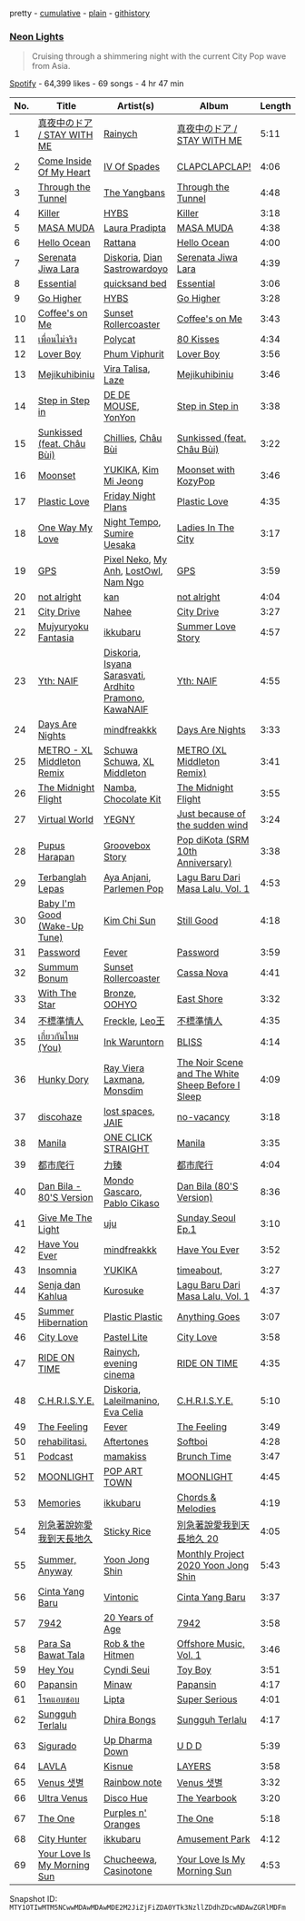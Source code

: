 pretty - [cumulative](/playlists/cumulative/37i9dQZF1DWZQ9qjpEt3QA.md) - [plain](/playlists/plain/37i9dQZF1DWZQ9qjpEt3QA) - [githistory](https://github.githistory.xyz/mackorone/spotify-playlist-archive/blob/main/playlists/plain/37i9dQZF1DWZQ9qjpEt3QA)

### [Neon Lights](https://open.spotify.com/playlist/37i9dQZF1DWZQ9qjpEt3QA)

> Cruising through a shimmering night with the current City Pop wave from Asia.

[Spotify](https://open.spotify.com/user/spotify) - 64,399 likes - 69 songs - 4 hr 47 min

| No. | Title | Artist(s) | Album | Length |
|---|---|---|---|---|
| 1 | [真夜中のドア / STAY WITH ME](https://open.spotify.com/track/7pFNLw96R1V5Yxwu0Pw3ie) | [Rainych](https://open.spotify.com/artist/3dTzeO0QCd86cXSgQ04Y3r) | [真夜中のドア / STAY WITH ME](https://open.spotify.com/album/410VVfLKnd8YjwPRCZi4hI) | 5:11 |
| 2 | [Come Inside Of My Heart](https://open.spotify.com/track/3Eb5sztvEMa0Mqnb8DUAlU) | [IV Of Spades](https://open.spotify.com/artist/4k9wp4ipHdA1bu1T4x1ZTG) | [CLAPCLAPCLAP!](https://open.spotify.com/album/5mGR6qKnpILzSzq1yyAUXk) | 4:06 |
| 3 | [Through the Tunnel](https://open.spotify.com/track/0yuCGyf9UYFjoxQuJqJTm3) | [The Yangbans](https://open.spotify.com/artist/2YnwThp48Nrhtf7JIBCpbu) | [Through the Tunnel](https://open.spotify.com/album/1AGVQTchxNPR1BCLzK83CI) | 4:48 |
| 4 | [Killer](https://open.spotify.com/track/0skOmSnfoOEOjCvkkvymhz) | [HYBS](https://open.spotify.com/artist/4mr4X9nJC8DPlNukWbgAaI) | [Killer](https://open.spotify.com/album/1PAYLLRK9lMJQVZlWpPkjr) | 3:18 |
| 5 | [MASA MUDA](https://open.spotify.com/track/0eSwUxNz2EFlGC7Wn5Lsra) | [Laura Pradipta](https://open.spotify.com/artist/3DjOjSvtE3thRSMBeBR4kH) | [MASA MUDA](https://open.spotify.com/album/53E46YfYxg4Wbogp1ihzSV) | 4:38 |
| 6 | [Hello Ocean](https://open.spotify.com/track/31f410ElY7WUXOs51HVtmx) | [Rattana](https://open.spotify.com/artist/3cvn81dfHNBsjPglcn9XeL) | [Hello Ocean](https://open.spotify.com/album/4kl4SGRxJut7Lk069v2DPb) | 4:00 |
| 7 | [Serenata Jiwa Lara](https://open.spotify.com/track/7ivFVBVYH5akFOtOAyeJ4j) | [Diskoria](https://open.spotify.com/artist/4Z9pg3LzMfuuSgl3hMDYuG), [Dian Sastrowardoyo](https://open.spotify.com/artist/2z03bPWIFofruoPDCNj7GG) | [Serenata Jiwa Lara](https://open.spotify.com/album/3nDWFZkpTnxeyAHs4348DQ) | 4:39 |
| 8 | [Essential](https://open.spotify.com/track/5jtEduKSyyJXEE6IbZFLJR) | [quicksand bed](https://open.spotify.com/artist/5PHCGqnqL1dzGEud0XL2ym) | [Essential](https://open.spotify.com/album/6WdkSCs0MlShCNo8FQTNC0) | 3:06 |
| 9 | [Go Higher](https://open.spotify.com/track/350MlI4iDtv6fYwM4PKSA4) | [HYBS](https://open.spotify.com/artist/4mr4X9nJC8DPlNukWbgAaI) | [Go Higher](https://open.spotify.com/album/1e1tDPUR08v96ZT7RPV7eb) | 3:28 |
| 10 | [Coffee's on Me](https://open.spotify.com/track/3P2bJaakq9DyvGCco9Ddhx) | [Sunset Rollercoaster](https://open.spotify.com/artist/7BqRcZsHYYQeqMAOp7e532) | [Coffee's on Me](https://open.spotify.com/album/0dFsQp0ZUhABhxJX0eeBeD) | 3:43 |
| 11 | [เพื่อนไม่จริง](https://open.spotify.com/track/05WHgjtWx32x40VmFkLnOd) | [Polycat](https://open.spotify.com/artist/1ssEwBiz4ZKrbgR6o8vOeg) | [80 Kisses](https://open.spotify.com/album/4z8dyovQ2XGFESeEeRam95) | 4:34 |
| 12 | [Lover Boy](https://open.spotify.com/track/2rd4FH1cSaWGc0ZiUaMbX9) | [Phum Viphurit](https://open.spotify.com/artist/5mqguTgtaoCMNMZD6txCh6) | [Lover Boy](https://open.spotify.com/album/6q6pANmFQbMk7KzlzNeBep) | 3:56 |
| 13 | [Mejikuhibiniu](https://open.spotify.com/track/0wBdb4pmz0hyyI0M6ilZTy) | [Vira Talisa](https://open.spotify.com/artist/51Ssgb0bFNfHyAXc3Fpmuv), [Laze](https://open.spotify.com/artist/1IqTdUbQ33vM6tbV1fiWKZ) | [Mejikuhibiniu](https://open.spotify.com/album/5ErP3mluV25TH2ncKKcWM4) | 3:46 |
| 14 | [Step in Step in](https://open.spotify.com/track/0qzFZw1TWpnc2XyGM8lhKs) | [DE DE MOUSE](https://open.spotify.com/artist/1mZtAFuxFAgqmTCqfKLWoj), [YonYon](https://open.spotify.com/artist/31cQ1UZ89lT9gFf6bvADZl) | [Step in Step in](https://open.spotify.com/album/43riaF3pwPBkCthmadVPu4) | 3:38 |
| 15 | [Sunkissed \(feat\. Châu Bùi\)](https://open.spotify.com/track/1HQcB17Uevy4vdHlsuqCqe) | [Chillies](https://open.spotify.com/artist/2xvW7dgL1640K8exTcRMS4), [Châu Bùi](https://open.spotify.com/artist/6mKDR6IdsyqRp38x1uigAR) | [Sunkissed \(feat\. Châu Bùi\)](https://open.spotify.com/album/2greZVau20V2fjDYKe7PcK) | 3:22 |
| 16 | [Moonset](https://open.spotify.com/track/1fQrmSaN8EOxbZQrFcihQZ) | [YUKIKA](https://open.spotify.com/artist/4RfI1z9u2xIc5Qnqac4JbO), [Kim Mi Jeong](https://open.spotify.com/artist/62i8ukH7NagOk7lZE6B3xA) | [Moonset with KozyPop](https://open.spotify.com/album/1XULv2rBeMhr16Pq3HFP19) | 3:46 |
| 17 | [Plastic Love](https://open.spotify.com/track/0K9rIsZfdlzAoOEWyeFQYM) | [Friday Night Plans](https://open.spotify.com/artist/71YfYiTx6KAZFJfKaNYueQ) | [Plastic Love](https://open.spotify.com/album/0r4h34q8ZTo1LvtXb1fIG6) | 4:35 |
| 18 | [One Way My Love](https://open.spotify.com/track/3HxDFhicGXxE5hlvypryCU) | [Night Tempo](https://open.spotify.com/artist/76B4kqqCUdVdAo9AG5LNWF), [Sumire Uesaka](https://open.spotify.com/artist/4hRg5l2hXQl3lAzffFF8P8) | [Ladies In The City](https://open.spotify.com/album/4aq2qIVPFSS5mkKKKKKSO7) | 3:17 |
| 19 | [GPS](https://open.spotify.com/track/7mSXu1Q76JGPLYolCKp3Xw) | [Pixel Neko](https://open.spotify.com/artist/6lKBdKySIpWUb4tA7hYzU7), [My Anh](https://open.spotify.com/artist/3C9BZr3AmjZ89zzcOdkA4i), [LostOwl](https://open.spotify.com/artist/2nO3NsrkKhV3cBI7X1wYbb), [Nam Ngo](https://open.spotify.com/artist/5rEpvWrgw0tvax27frKVlH) | [GPS](https://open.spotify.com/album/1dabh9kedSOCHQSXE1cYsN) | 3:59 |
| 20 | [not alright](https://open.spotify.com/track/3qvK5qHvwP1mX6g9lOF2dJ) | [kan](https://open.spotify.com/artist/1lBTgx2dax8DTyeZ4URvzZ) | [not alright](https://open.spotify.com/album/4UrsL2atzrnEEeVeSxlfRB) | 4:04 |
| 21 | [City Drive](https://open.spotify.com/track/1lKA6Qy1QbzSeF0Ec7iolp) | [Nahee](https://open.spotify.com/artist/5uTRxWUE0w5hHOui1lbQjD) | [City Drive](https://open.spotify.com/album/2oAZ4ieVQt9DWutbX2jKB1) | 3:27 |
| 22 | [Mujyuryoku Fantasia](https://open.spotify.com/track/6ybC10sFcKQMi6TdC4Ejsv) | [ikkubaru](https://open.spotify.com/artist/3jOVGGa69UVA6d1InnQabx) | [Summer Love Story](https://open.spotify.com/album/1rw8tou2EeehTwI6oGhsJV) | 4:57 |
| 23 | [Yth: NAIF](https://open.spotify.com/track/0YuZ7HexTHIw6Dm2n9ZDab) | [Diskoria](https://open.spotify.com/artist/4Z9pg3LzMfuuSgl3hMDYuG), [Isyana Sarasvati](https://open.spotify.com/artist/05CRzFTp7TouOXPuH6Tapu), [Ardhito Pramono](https://open.spotify.com/artist/3TkSKriI4EZmTxSFyzs0fd), [KawaNAIF](https://open.spotify.com/artist/3VRqVXKE255LdwstWIkl0W) | [Yth: NAIF](https://open.spotify.com/album/4nANc60JTeBPqn2j2ZvJZl) | 4:55 |
| 24 | [Days Are Nights](https://open.spotify.com/track/2zSpr0FRXXuXzUtwK80bPF) | [mindfreakkk](https://open.spotify.com/artist/72eq3oLf1MBNNAZNv0Ua0a) | [Days Are Nights](https://open.spotify.com/album/7fxotoulbnoQ3r5z5MztBM) | 3:33 |
| 25 | [METRO \- XL Middleton Remix](https://open.spotify.com/track/52QdtRrirgHtZJ6JLSbpD8) | [Schuwa Schuwa](https://open.spotify.com/artist/3Zcl5m1Mre2ZlfVU7xYSC8), [XL Middleton](https://open.spotify.com/artist/6jvRzmQ1J8Kr2QEi6JzQmh) | [METRO \(XL Middleton Remix\)](https://open.spotify.com/album/4QAelJ3mjmDtK9tkGOblvV) | 3:41 |
| 26 | [The Midnight Flight](https://open.spotify.com/track/5dkRhWKooE7u39PHvke1i2) | [Namba](https://open.spotify.com/artist/3f6vHFzOFH0pHidakH57Gy), [Chocolate Kit](https://open.spotify.com/artist/4j5XaWuESB6OHy4Eblktqw) | [The Midnight Flight](https://open.spotify.com/album/5h87AL0dOom7DOBgmFkgCK) | 3:55 |
| 27 | [Virtual World](https://open.spotify.com/track/3GlQyFwsP9SbqDbLws67FO) | [YEGNY](https://open.spotify.com/artist/2bLAgTUhO43UF0DhE7Rrm4) | [Just because of the sudden wind](https://open.spotify.com/album/5xiBNgDcroZnam0CXegDOu) | 3:24 |
| 28 | [Pupus Harapan](https://open.spotify.com/track/1ABvISIP8cNOF3T8krbYC7) | [Groovebox Story](https://open.spotify.com/artist/4bHOW2FNQ5JAEWBAQoVQB5) | [Pop diKota \(SRM 10th Anniversary\)](https://open.spotify.com/album/200pEAgk87ajUpHGty4MDJ) | 3:38 |
| 29 | [Terbanglah Lepas](https://open.spotify.com/track/0mLvVZ14uhcPI7dbOJ69Un) | [Aya Anjani](https://open.spotify.com/artist/3nslXNEDlUex5fcETXA5Lf), [Parlemen Pop](https://open.spotify.com/artist/4GPfmTXPBtz1eIdrdNOB3e) | [Lagu Baru Dari Masa Lalu, Vol\. 1](https://open.spotify.com/album/5b2swSWZfAc8EZ5v0VTzSi) | 4:53 |
| 30 | [Baby I'm Good \(Wake\-Up Tune\)](https://open.spotify.com/track/0Dhd8t73mR5sqwDOO21ag2) | [Kim Chi Sun](https://open.spotify.com/artist/6R5x0FCE48rOtZjazPbRyh) | [Still Good](https://open.spotify.com/album/4qBbqh8QtYLOHyRbpQ2nZx) | 4:18 |
| 31 | [Password](https://open.spotify.com/track/3Th1HFNWilrRJyIvjBxNj5) | [Fever](https://open.spotify.com/artist/78emMqMZWaWiYUGSlXwIxw) | [Password](https://open.spotify.com/album/4rgVJF3Omwi23EJ0Nvc8ec) | 3:59 |
| 32 | [Summum Bonum](https://open.spotify.com/track/1i0GPOOiWudGbWlApdADbp) | [Sunset Rollercoaster](https://open.spotify.com/artist/7BqRcZsHYYQeqMAOp7e532) | [Cassa Nova](https://open.spotify.com/album/7qDgQiJVHJwOiFtYCBYIxn) | 4:41 |
| 33 | [With The Star](https://open.spotify.com/track/5v7RICydLLBV5AKoCRmfrG) | [Bronze](https://open.spotify.com/artist/4YJiSEvipvRRttmmpvT3U7), [OOHYO](https://open.spotify.com/artist/50Zu2bK9y5UAtD0jcqk5VX) | [East Shore](https://open.spotify.com/album/3haGGKVIiuJ8wlJBriAhPP) | 3:32 |
| 34 | [不標準情人](https://open.spotify.com/track/5TlQjk6LfvsGbnNOR555va) | [Freckle](https://open.spotify.com/artist/0LWVgqTRkGQkN6Txprc6LF), [Leo王](https://open.spotify.com/artist/5Zn94mKQQYVZUvhiIXeXdP) | [不標準情人](https://open.spotify.com/album/5ue5bCo48QRPUOi7y8Egj1) | 4:35 |
| 35 | [เกี่ยวกันไหม \(You\)](https://open.spotify.com/track/2IuZlsxVbaDpYvfkZyWvnN) | [Ink Waruntorn](https://open.spotify.com/artist/1Twi7NfmUzbXF7lEMaGCqF) | [BLISS](https://open.spotify.com/album/4mdc1YH7aJo13ZgvihEkOa) | 4:14 |
| 36 | [Hunky Dory](https://open.spotify.com/track/79s8CsG6AxcfPxyLVvlFqf) | [Ray Viera Laxmana](https://open.spotify.com/artist/4d71lT61WEn2SsjEgeSbBf), [Monsdim](https://open.spotify.com/artist/4TSyT8NNuZfgzHVAfsnkQv) | [The Noir Scene and The White Sheep Before I Sleep](https://open.spotify.com/album/551bI1L2hl1saZBLyALX0t) | 4:09 |
| 37 | [discohaze](https://open.spotify.com/track/7x7CRaBCFtmKFAbc9N3iwx) | [lost spaces](https://open.spotify.com/artist/387YZVajWRq3ZPiCxiX07b), [JAIE](https://open.spotify.com/artist/74Zk4BaTpscIf6k04UoCds) | [no\-vacancy](https://open.spotify.com/album/5DrKVvCMN1ail6mAmnobXq) | 3:18 |
| 38 | [Manila](https://open.spotify.com/track/32OLhhBNdDypGemTbxDavN) | [ONE CLICK STRAIGHT](https://open.spotify.com/artist/457BGAQIRpxlvY5gcbDjUQ) | [Manila](https://open.spotify.com/album/0W2sFOFR8ZRKjJ520qFyR6) | 3:35 |
| 39 | [都市爬行](https://open.spotify.com/track/1HOSSdZd96ZdBrLGsngL13) | [力臻](https://open.spotify.com/artist/41OlgB0qOZFB786hN2CP1k) | [都市爬行](https://open.spotify.com/album/6OXwU2yLe6IAKTlK4qMgmS) | 4:04 |
| 40 | [Dan Bila \- 80'S Version](https://open.spotify.com/track/5lev02UnV726JTgVEfgudy) | [Mondo Gascaro](https://open.spotify.com/artist/6x92tfaXHuPBctPxrfTeMY), [Pablo Cikaso](https://open.spotify.com/artist/6TbuyXmFnfO8OvW0KrhIKS) | [Dan Bila \(80'S Version\)](https://open.spotify.com/album/6A48UOi3IqLK6R3S8TcQc2) | 8:36 |
| 41 | [Give Me The Light](https://open.spotify.com/track/63K56gwJ3ALMJsIwiOq4CF) | [uju](https://open.spotify.com/artist/6g2HsIivvQ7UGirVhksd92) | [Sunday Seoul Ep.1](https://open.spotify.com/album/6ZW5WYi1P6odIEMJDH4xBC) | 3:10 |
| 42 | [Have You Ever](https://open.spotify.com/track/6lMcbUMHMDkGCiuj8Dm5BL) | [mindfreakkk](https://open.spotify.com/artist/72eq3oLf1MBNNAZNv0Ua0a) | [Have You Ever](https://open.spotify.com/album/5Zc4mgLhFNdsjzqeIdPvIv) | 3:52 |
| 43 | [Insomnia](https://open.spotify.com/track/0AAEFC3RGirgzRFhi44Y79) | [YUKIKA](https://open.spotify.com/artist/4RfI1z9u2xIc5Qnqac4JbO) | [timeabout,](https://open.spotify.com/album/1cBAfX0otvkoIOI6HtOrAc) | 3:27 |
| 44 | [Senja dan Kahlua](https://open.spotify.com/track/0YtWMWrO3A5urhzDFAzTgx) | [Kurosuke](https://open.spotify.com/artist/5Le7DsHESXGLb12JNKPpnR) | [Lagu Baru Dari Masa Lalu, Vol\. 1](https://open.spotify.com/album/5b2swSWZfAc8EZ5v0VTzSi) | 4:37 |
| 45 | [Summer Hibernation](https://open.spotify.com/track/7h9y9f4gE9u3NmC89d0Flb) | [Plastic Plastic](https://open.spotify.com/artist/0YjEWrRKD9nBJfeF5eLdBd) | [Anything Goes](https://open.spotify.com/album/1i8cyjNDcIzXTKznYzfF9a) | 3:07 |
| 46 | [City Love](https://open.spotify.com/track/74dVN7rzRYU9R8RDkpVxNU) | [Pastel Lite](https://open.spotify.com/artist/7BSBLoz0qlHdjqZEdmA6U5) | [City Love](https://open.spotify.com/album/44G2reK3LwLKagXmoDx8H7) | 3:58 |
| 47 | [RIDE ON TIME](https://open.spotify.com/track/7a6Gj71tooMRmxcZwdGNnh) | [Rainych](https://open.spotify.com/artist/3dTzeO0QCd86cXSgQ04Y3r), [evening cinema](https://open.spotify.com/artist/6NQ3DibpWMigY2cXJr9KYv) | [RIDE ON TIME](https://open.spotify.com/album/5nS4tUBMNOf9ZX8bd5bgbl) | 4:35 |
| 48 | [C.H.R.I.S.Y.E.](https://open.spotify.com/track/42si4ikg5dh732gPuQ0xHb) | [Diskoria](https://open.spotify.com/artist/4Z9pg3LzMfuuSgl3hMDYuG), [Laleilmanino](https://open.spotify.com/artist/3Wf4i7kB01QI2wQlEgxKFm), [Eva Celia](https://open.spotify.com/artist/0D0AtqH4LxV9AkcdMqKkLY) | [C.H.R.I.S.Y.E.](https://open.spotify.com/album/3CVNmMgqfF8Rr3tiOqFvkH) | 5:10 |
| 49 | [The Feeling](https://open.spotify.com/track/4fGRVDUgCCAtPkZAy6E7T9) | [Fever](https://open.spotify.com/artist/78emMqMZWaWiYUGSlXwIxw) | [The Feeling](https://open.spotify.com/album/0nQTMDFUcsoxCHsSUoO2J9) | 3:49 |
| 50 | [rehabilitasi.](https://open.spotify.com/track/6vhnz5MiMTbk42oUoYnCh7) | [Aftertones](https://open.spotify.com/artist/48ltWo8j0jJsy7Ly2XDgqc) | [Softboi](https://open.spotify.com/album/4d7cclZUEfdz0fHFPg0GRG) | 4:28 |
| 51 | [Podcast](https://open.spotify.com/track/7uCA0lY4vsR98wcAwATSCO) | [mamakiss](https://open.spotify.com/artist/5itRWli5gwKtm3WHcxeSGJ) | [Brunch Time](https://open.spotify.com/album/2ZOl7gmy5ShGP0yLESQu6Q) | 3:47 |
| 52 | [MOONLIGHT](https://open.spotify.com/track/3R65jxrYZy7oRvmrBnox7J) | [POP ART TOWN](https://open.spotify.com/artist/6nu39YK7u99qv6JdygWuxG) | [MOONLIGHT](https://open.spotify.com/album/2awLWuhPKSgSJWrqSSWS1j) | 4:45 |
| 53 | [Memories](https://open.spotify.com/track/2CpsluedxDXHfOiqIVGg6N) | [ikkubaru](https://open.spotify.com/artist/3jOVGGa69UVA6d1InnQabx) | [Chords & Melodies](https://open.spotify.com/album/5eO2X97XMmGxuDNyPSFa0Z) | 4:19 |
| 54 | [別急著說妳愛我到天長地久](https://open.spotify.com/track/1BhjeUl8YkY20lfmpmwfAj) | [Sticky Rice](https://open.spotify.com/artist/3WKrI3XoAOlmHlR9cl6M11) | [別急著說愛我到天長地久 20](https://open.spotify.com/album/0vKhnsFBuItT2ufOlX9RAi) | 4:05 |
| 55 | [Summer, Anyway](https://open.spotify.com/track/2UnKYBjiwH3AK14PXJRWzv) | [Yoon Jong Shin](https://open.spotify.com/artist/0hW1muryuCdZLfjoLrUhnw) | [Monthly Project 2020 Yoon Jong Shin](https://open.spotify.com/album/0aQdWBzoZP9MFmYW9N68FK) | 5:43 |
| 56 | [Cinta Yang Baru](https://open.spotify.com/track/60B0QJiu537CpR271O0ael) | [Vintonic](https://open.spotify.com/artist/656eL5tEeJqWHwvkJn5TIW) | [Cinta Yang Baru](https://open.spotify.com/album/4VY2hVNomWfL1TDgVCoVp8) | 3:37 |
| 57 | [7942](https://open.spotify.com/track/0xzKYFkaAz6ghf4b5DFWNb) | [20 Years of Age](https://open.spotify.com/artist/0KaZcu3pEVHfYOnB62eLFp) | [7942](https://open.spotify.com/album/6fURT60sqPccrtfa0bhgpO) | 3:58 |
| 58 | [Para Sa Bawat Tala](https://open.spotify.com/track/1XCAAVAfZQYnNymGIf87Ci) | [Rob & the Hitmen](https://open.spotify.com/artist/403zqZkXe0eu3LaDHRzXan) | [Offshore Music, Vol\. 1](https://open.spotify.com/album/26oMuuJGRoanfk3lyUOoHs) | 3:46 |
| 59 | [Hey You](https://open.spotify.com/track/33DSizc0awGwq4MEBX7vYg) | [Cyndi Seui](https://open.spotify.com/artist/6Vl77bkShN9BMikIfhdHG9) | [Toy Boy](https://open.spotify.com/album/2GlRBipf5fOYz9gSGICgyG) | 3:51 |
| 60 | [Papansin](https://open.spotify.com/track/3cdVZ0zqOHl8cS0bR06oKZ) | [Minaw](https://open.spotify.com/artist/3WDWdGrDmyczFUkPPkd8aK) | [Papansin](https://open.spotify.com/album/3p1jcWloxr38uAQKB1AiHf) | 4:17 |
| 61 | [โรคแอบชอบ](https://open.spotify.com/track/77yWW5kFvEnOknfGeKSl6I) | [Lipta](https://open.spotify.com/artist/2DaMrZndfGgM3yd9ivadRC) | [Super Serious](https://open.spotify.com/album/4QCpZmpuRq2ulKKBeHxNfa) | 4:01 |
| 62 | [Sungguh Terlalu](https://open.spotify.com/track/2ooOtbd0mJ27xhwwGCnnkb) | [Dhira Bongs](https://open.spotify.com/artist/1OnA7BIptSxofkEpSipGhV) | [Sungguh Terlalu](https://open.spotify.com/album/1TDcayS0iX7Ky7O0a6qvEs) | 4:17 |
| 63 | [Sigurado](https://open.spotify.com/track/4XCFHies3PCuxqzGJaKsu6) | [Up Dharma Down](https://open.spotify.com/artist/3wbCeEPAW6po7J46netxMT) | [U D D](https://open.spotify.com/album/1soFNLmLx08oNlhgBtQB5g) | 5:39 |
| 64 | [LAVLA](https://open.spotify.com/track/5RiDkhVXWyMlh51wSGV8tU) | [Kisnue](https://open.spotify.com/artist/64A4Dn0L0xf7GTreuOgJ1F) | [LAYERS](https://open.spotify.com/album/1DS9Xblo2wodlneXD9nXYw) | 3:58 |
| 65 | [Venus 샛별](https://open.spotify.com/track/000j3FwREid2RIpm6nTLn9) | [Rainbow note](https://open.spotify.com/artist/5qgNxAqFqHpGVqZQHvrm17) | [Venus 샛별](https://open.spotify.com/album/70zQXUoP3iBxwdGxTFM5ya) | 3:32 |
| 66 | [Ultra Venus](https://open.spotify.com/track/0QhWeC7nAvAOyKNA279gRT) | [Disco Hue](https://open.spotify.com/artist/6k0tAEcYn1sa2M3EZhlEfw) | [The Yearbook](https://open.spotify.com/album/6Zqb6O4wNqSwUe6uR6Bdpo) | 3:20 |
| 67 | [The One](https://open.spotify.com/track/3ToRoy9OQHoiz662kJvTTu) | [Purples n' Oranges](https://open.spotify.com/artist/2TmqQRA5s51zD2C4zbiqPq) | [The One](https://open.spotify.com/album/1mHIev96eFTEdby7dAoT67) | 5:18 |
| 68 | [City Hunter](https://open.spotify.com/track/5fpp1cnRKPjgZe1aXQEFd5) | [ikkubaru](https://open.spotify.com/artist/3jOVGGa69UVA6d1InnQabx) | [Amusement Park](https://open.spotify.com/album/2nkyyh9Wmji0a1a3ga6h9A) | 4:12 |
| 69 | [Your Love Is My Morning Sun](https://open.spotify.com/track/2NUkNwQ0mueTBvjk2B8qO5) | [Chucheewa](https://open.spotify.com/artist/3CGdklrdSj2in8Kjc43hQU), [Casinotone](https://open.spotify.com/artist/3k9FRWf2JzOTyJFWNwhTvA) | [Your Love Is My Morning Sun](https://open.spotify.com/album/2Mf8sJl6JHdep4HXFvfeMH) | 4:53 |

Snapshot ID: `MTY1OTIwMTM5NCwwMDAwMDAwMDE2M2JiZjFiZDA0YTk3NzllZDdhZDcwNDAwZGRlMDFm`
